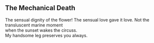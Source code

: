 The Mechanical Death
--------------------
The sensual dignity of the flower! The sensual love gave it love. Not the transluscent marine moment  
when the sunset wakes the circuss.  
My handsome leg preserves you always.  
